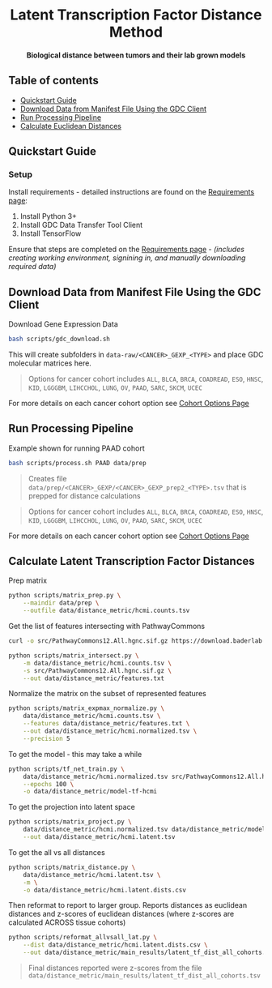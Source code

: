 <h1 align="center">Latent Transcription Factor Distance Method</h1>
<h4 align="center">Biological distance between tumors and their lab grown models</h4>


## Table of contents
- [Quickstart Guide](#quickstart-guide)
- [Download Data from Manifest File Using the GDC Client](#download-data-from-manifest-file-using-the-gdc-client)
- [Run Processing Pipeline](#run-processing-pipeline)
- [Calculate Euclidean Distances](#calculate-euclidean-distances)



## Quickstart Guide

### Setup

Install requirements - detailed instructions are found on the [Requirements page](doc/requirements.md):

1. Install Python 3+
2. Install GDC Data Transfer Tool Client
3. Install TensorFlow


Ensure that steps are completed on the [Requirements page](doc/requirements.md) - *(includes creating working environment, signining in, and manually downloading required data)*

## Download Data from Manifest File Using the GDC Client
Download Gene Expression Data
```bash
bash scripts/gdc_download.sh
```

This will create subfolders in `data-raw/<CANCER>_GEXP_<TYPE>` and place GDC molecular matrices here.

> Options for cancer cohort includes `ALL`, `BLCA`, `BRCA`, `COADREAD`, `ESO`, `HNSC`, `KID`, `LGGGBM`, `LIHCCHOL`, `LUNG`, `OV`, `PAAD`, `SARC`, `SKCM`, `UCEC`

For more details on each cancer cohort option see [Cohort Options Page](doc/cohort_options.md)


## Run Processing Pipeline

Example shown for running PAAD cohort
```bash
bash scripts/process.sh PAAD data/prep
```

> Creates file `data/prep/<CANCER>_GEXP/<CANCER>_GEXP_prep2_<TYPE>.tsv` that is prepped for distance calculations

> Options for cancer cohort includes `ALL`, `BLCA`, `BRCA`, `COADREAD`, `ESO`, `HNSC`, `KID`, `LGGGBM`, `LIHCCHOL`, `LUNG`, `OV`, `PAAD`, `SARC`, `SKCM`, `UCEC`

For more details on each cancer cohort option see [Cohort Options Page](doc/cohort_options.md)

## Calculate Latent Transcription Factor Distances

Prep matrix
```bash
python scripts/matrix_prep.py \
    --maindir data/prep \
    --outfile data/distance_metric/hcmi.counts.tsv
```

Get the list of features intersecting with PathwayCommons
```bash
curl -o src/PathwayCommons12.All.hgnc.sif.gz https://download.baderlab.org/PathwayCommons/PC2/v12/PathwayCommons12.All.hgnc.sif.gz
```
```bash
python scripts/matrix_intersect.py \
    -m data/distance_metric/hcmi.counts.tsv \
    -s src/PathwayCommons12.All.hgnc.sif.gz \
    --out data/distance_metric/features.txt
```

Normalize the matrix on the subset of represented features
```bash
python scripts/matrix_expmax_normalize.py \
    data/distance_metric/hcmi.counts.tsv \
    --features data/distance_metric/features.txt \
    --out data/distance_metric/hcmi.normalized.tsv \
    --precision 5
```

To get the model - this may take a while
```bash
python scripts/tf_net_train.py \
    data/distance_metric/hcmi.normalized.tsv src/PathwayCommons12.All.hgnc.sif.gz \
    --epochs 100 \
    -o data/distance_metric/model-tf-hcmi
```

To get the projection into latent space
```bash
python scripts/matrix_project.py \
    data/distance_metric/hcmi.normalized.tsv data/distance_metric/model-tf-hcmi \
    --out data/distance_metric/hcmi.latent.tsv
```

To get the all vs all distances
```bash
python scripts/matrix_distance.py \
    data/distance_metric/hcmi.latent.tsv \
    -m \
    -o data/distance_metric/hcmi.latent.dists.csv
```

Then reformat to report to larger group. Reports distances as euclidean distances and z-scores of euclidean distances (where z-scores are calculated ACROSS tissue cohorts)
```bash
python scripts/reformat_allvsall_lat.py \
    --dist data/distance_metric/hcmi.latent.dists.csv \
    --out data/distance_metric/main_results/latent_tf_dist_all_cohorts.tsv
```

> Final distances reported were z-scores from the file `data/distance_metric/main_results/latent_tf_dist_all_cohorts.tsv`
